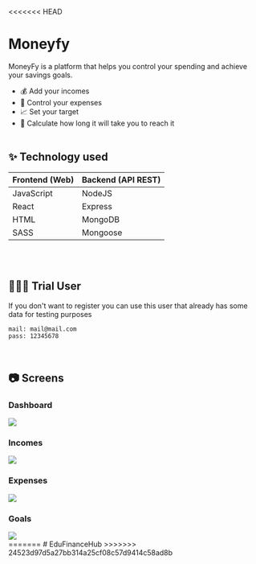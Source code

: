 <<<<<<< HEAD
# Moneyfy

MoneyFy is a platform that helps you control your spending and achieve your savings goals.

- 💰 Add your incomes 
- 💸 Control your expenses
- 📈 Set your target
- 🎯 Calculate how long it will take you to reach it
<br> <br>
## ✨  Technology used

| Frontend (Web) | Backend (API REST) |
| ------- |  ----- |
| JavaScript | NodeJS  |
| React | Express  |
| HTML | MongoDB  |
| SASS | Mongoose  |

<br> <br>

## 🧑🏼‍🚀 Trial User
If you don't want to register you can use this user that already has some data for testing purposes
```sh
mail: mail@mail.com
pass: 12345678
```
<br> 

## 📷 ️Screens
### Dashboard
<img src="https://res.cloudinary.com/dfbloaduq/image/upload/v1654872702/MoneyFy/Captura_de_Pantalla_2022-06-10_a_las_16.47.59_xutcfb.png">
<br>

### Incomes
<img src="https://res.cloudinary.com/dfbloaduq/image/upload/v1654872702/MoneyFy/Captura_de_Pantalla_2022-06-10_a_las_16.48.12_zvfkwd.png">
<br>

### Expenses
<img src="https://res.cloudinary.com/dfbloaduq/image/upload/v1654872702/MoneyFy/Captura_de_Pantalla_2022-06-10_a_las_16.48.22_gwgejh.png">
<br>

### Goals
<img src="https://res.cloudinary.com/dfbloaduq/image/upload/v1654872701/MoneyFy/Captura_de_Pantalla_2022-06-10_a_las_16.48.56_d7f8kf.png">
<br>
=======
# EduFinanceHub
>>>>>>> 24523d97d5a27bb314a25cf08c57d9414c58ad8b
